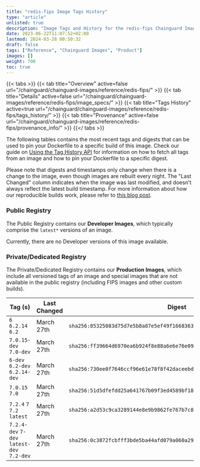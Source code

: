 ```yaml
---
title: "redis-fips Image Tags History"
type: "article"
unlisted: true
description: "Image Tags and History for the redis-fips Chainguard Image"
date: 2023-06-22T11:07:52+02:00
lastmod: 2024-03-28 00:50:32
draft: false
tags: ["Reference", "Chainguard Images", "Product"]
images: []
weight: 700
toc: true
---
```


{{< tabs >}}
{{< tab title="Overview" active=false url="/chainguard/chainguard-images/reference/redis-fips/" >}}
{{< tab title="Details" active=false url="/chainguard/chainguard-images/reference/redis-fips/image_specs/" >}}
{{< tab title="Tags History" active=true url="/chainguard/chainguard-images/reference/redis-fips/tags_history/" >}}
{{< tab title="Provenance" active=false url="/chainguard/chainguard-images/reference/redis-fips/provenance_info/" >}}
{{</ tabs >}}

The following tables contains the most recent tags and digests that can be used to pin your Dockerfile to a specific build of this image. Check our guide on [Using the Tag History API](/chainguard/chainguard-images/using-the-tag-history-api/) for information on how to fetch all tags from an image and how to pin your Dockerfile to a specific digest.

Please note that digests and timestamps only change when there is a change to the image, even though images are rebuilt every night. The "Last Changed" column indicates when the image was last modified, and doesn't always reflect the latest build timestamp. For more information about how our reproducible builds work, please refer to [this blog post](https://www.chainguard.dev/unchained/reproducing-chainguards-reproducible-image-builds).

### Public Registry
The Public Registry contains our **Developer Images**, which typically comprise the `latest*` versions of an image.

Currently, there are no Developer versions of this image available.

### Private/Dedicated Registry
The Private/Dedicated Registry contains our **Production Images**, which include all versioned tags of an image and special images that are not available in the public registry (including FIPS images and other custom builds).

| Tag (s)                                     | Last Changed | Digest                                                                    |
|---------------------------------------------|--------------|---------------------------------------------------------------------------|
|  `6` `6.2.14` `6.2`                         | March 27th   | `sha256:85325083d75d7e5b8a87e5ef49f16683632c47634dfb635b480267ffb110a182` |
|  `7.0.15-dev` `7.0-dev`                     | March 27th   | `sha256:ff39664d6970ea6b924f8e88a6e6e76e0928ab928e7262cddd61128c5a0404bd` |
|  `6-dev` `6.2-dev` `6.2.14-dev`             | March 27th   | `sha256:730ee0f7646ccf96e61e78f8f42daceebd07fd49310aaf15a43b777e54c711cb` |
|  `7.0.15` `7.0`                             | March 27th   | `sha256:51d5dfefdd25a641767b09f3ed4589bf1825819409d9e4d3b8ce4dab0ca8f3c7` |
|  `7.2.4` `7` `7.2` `latest`                 | March 27th   | `sha256:a2d53c9ca3289144e8e9b9862fe767b7c8febbeb8314a9d617af4a261019375b` |
|  `7.2.4-dev` `7-dev` `latest-dev` `7.2-dev` | March 27th   | `sha256:0c3872fcbfff3bde5ba44afd079a060a291b08fdd7d2146d2d287ceb08b7d723` |

